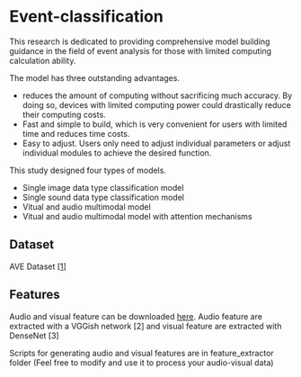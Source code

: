 # Event-classification
This research is dedicated to providing comprehensive model building guidance in the field of event analysis for those with limited computing calculation ability. 

The model has three outstanding advantages.
- reduces the amount of computing without sacrificing much accuracy. By doing so, devices with limited computing power could drastically reduce their computing costs.
- Fast and simple to build, which is very convenient for users with limited time and reduces time costs.
- Easy to adjust. Users only need to adjust individual parameters or adjust individual modules to achieve the desired function.

This study designed four types of models. 
- Single image data type classification model
- Single sound data type classification model
- Vitual and audio multimodal model 
- Vitual and audio multimodal model with attention mechanisms

## Dataset 
AVE Dataset [[1]](https://sites.google.com/view/audiovisualresearch)
## Features
Audio and visual feature can be downloaded [here](https://drive.google.com/file/d/1bIiWakMw4neXDYPO_9H_gGN_UcikWa7I/view?usp=sharing). Audio feature are extracted with a VGGish network [2] and visual feature are extracted with DenseNet [3]

Scripts for generating audio and visual features are in feature_extractor folder (Feel free to modify and use it to process your audio-visual data)
